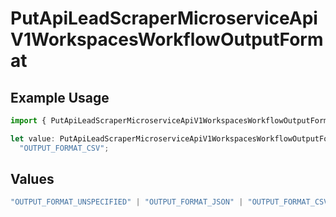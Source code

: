 # PutApiLeadScraperMicroserviceApiV1WorkspacesWorkflowOutputFormat

## Example Usage

```typescript
import { PutApiLeadScraperMicroserviceApiV1WorkspacesWorkflowOutputFormat } from "oppulence-backend-sdk/models/operations";

let value: PutApiLeadScraperMicroserviceApiV1WorkspacesWorkflowOutputFormat =
  "OUTPUT_FORMAT_CSV";
```

## Values

```typescript
"OUTPUT_FORMAT_UNSPECIFIED" | "OUTPUT_FORMAT_JSON" | "OUTPUT_FORMAT_CSV" | "OUTPUT_FORMAT_BIGQUERY" | "OUTPUT_FORMAT_POSTGRES"
```